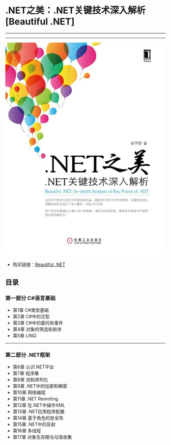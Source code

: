 # .NET之美：.NET关键技术深入解析 [Beautiful .NET]
--------
--------
![.NET之美：.NET关键技术深入解析](https://github.com/pyz1989/Beautiful.NET/blob/master/Image/beautiful.net.png)
- 购买链接：[Beautiful .NET](http://item.jd.com/11388445.html)
## 目录

### 第一部分 C#语言基础 
- 第1章 C#类型基础
- 第2章 C#中的泛型
- 第3章 C#中的委托和事件
- 第4章 对象的筛选和排序
- 第5章 LINQ

--------

### 第二部分 .NET框架 
- 第6章 认识.NET平台
- 第7章 程序集
- 第8章 流和序列化
- 第9章 .NET中的加密和解密
- 第10章 网络编程
- 第11章 .NET Remoting
- 第12章 在.NET中操作XML
- 第13章 .NET应用程序配置
- 第14章 基于角色的安全性
- 第15章 .NET中的反射
- 第16章 多线程
- 第17章 对象生存期与垃圾收集
